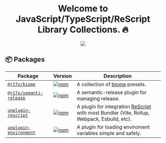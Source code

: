 <div align="center">

<h1>Welcome to JavaScript/TypeScript/ReScript Library Collections. 🔥</h1>

<a href="https://codecov.io/gh/r17x/js" > 
 <img src="https://codecov.io/gh/r17x/js/graph/badge.svg?token=82OM287JDR"/> 
</a>

</div>

## 📦 Packages

| Package | Version | Description |
| ------- | ------- | ----------- |
| [`@r17x/biome`](./packages/biome) | [![npm](https://img.shields.io/npm/v/@r17x/biome?color=a1b858&label=)](https://www.npmjs.com/package/@r17x/biome) | A collection of [biome](https://biomejs.dev/) presets.
| [`@r17x/semanti-release`](./packages/semantic-release) | [![npm](https://img.shields.io/npm/v/@r17x/semantic-release?color=a1b858&label=)](https://www.npmjs.com/package/@r17x/semantic-release) | A semantic-release plugin for managing release.
| [`unplugin-rescript`](./packages/unplugin-rescript) | [![npm](https://img.shields.io/npm/v/unplugin-rescript?color=a1b858&label=)](https://www.npmjs.com/package/unplugin-rescript) | A plugin for integration [ReScript](https://rescript-lang.org/) with most Bundler (Vite, Rollup, Webpack, Esbuild, etc).
| [`unplugin-environment`](./packages/unplugin-environment) | [![npm](https://img.shields.io/npm/v/unplugin-environment?color=a1b858&label=)](https://www.npmjs.com/package/unplugin-environment) | A plugin for loading enviroment variables simple and safely. 
